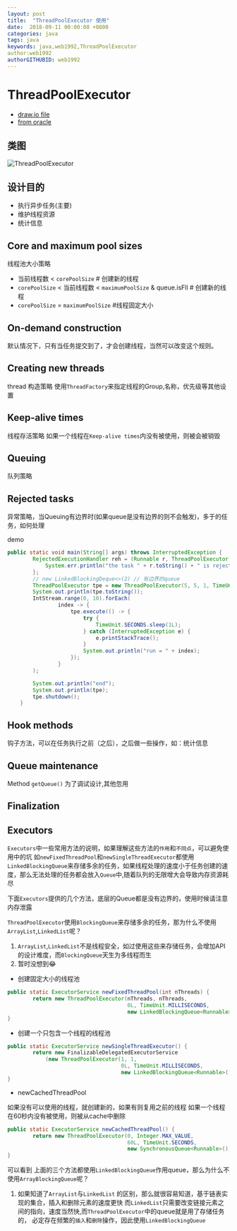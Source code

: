 ```yaml
---
layout: post
title:  "ThreadPoolExecutor 使用"
date:  2018-09-11 00:00:00 +0800
categories: java
tags: java
keywords: java,web1992,ThreadPoolExecutor
author:web1992
authorGITHUBID: web1992
---
```


# ThreadPoolExecutor

- [draw.io file](https://github.com/web1992/read/blob/master/java/draw.io/ThreadPoolExecutor.xml)
- [from oracle](https://docs.oracle.com/javase/8/docs/api/java/util/concurrent/ThreadPoolExecutor.html)

## 类图

![ThreadPoolExecutor](/img/ThreadPoolExecutor.png)

## 设计目的

- 执行异步任务(主要)
- 维护线程资源
- 统计信息

## Core and maximum pool sizes

线程池大小策略

- 当前线程数 < `corePoolSize` # 创建新的线程
- `corePoolSize`  < 当前线程数 < `maximumPoolSize` & queue.isFll # 创建新的线程
- `corePoolSize` = `maximumPoolSize` #线程固定大小

## On-demand construction

默认情况下，只有当任务提交到了，才会创建线程，当然可以改变这个规则。

## Creating new threads

thread 构造策略
使用`ThreadFactory`来指定线程的Group,名称，优先级等其他设置

## Keep-alive times

线程存活策略
如果一个线程在`Keep-alive times`内没有被使用，则被会被销毁

## Queuing

队列策略

## Rejected tasks

异常策略，当Queuing有边界时(如果queue是没有边界的则不会触发)，多于的任务，如何处理

demo

```java
public static void main(String[] args) throws InterruptedException {
        RejectedExecutionHandler reh = (Runnable r, ThreadPoolExecutor executor) -> {
            System.err.println("the task " + r.toString() + " is rejected ... poll status " + executor.toString());
        };
        // new LinkedBlockingDeque<>(2) // 有边界的queue
        ThreadPoolExecutor tpe = new ThreadPoolExecutor(5, 5, 1, TimeUnit.SECONDS, new LinkedBlockingDeque<>(2), reh);
        System.out.println(tpe.toString());
        IntStream.range(0, 10).forEach(
                index -> {
                    tpe.execute(() -> {
                        try {
                            TimeUnit.SECONDS.sleep(1L);
                        } catch (InterruptedException e) {
                            e.printStackTrace();
                        }
                        System.out.println("run = " + index);
                    });
                }
        );

        System.out.println("end");
        System.out.println(tpe);
        tpe.shutdown();
    }
```

## Hook methods

钩子方法，可以在任务执行之前（之后），之后做一些操作，如：统计信息

## Queue maintenance

Method `getQueue()` 为了调试设计,其他忽用

## Finalization

## Executors

`Executors`中一些常用方法的说明，如果理解这些方法的`作用`和`不同点`，可以避免使用中的坑
如`newFixedThreadPool`和`newSingleThreadExecutor`都使用`LinkedBlockingQueue`来存储多余的任务，如果线程处理的速度小于任务创建的速度，那么无法处理的任务都会放入`Queue`中,随着队列的无限增大会导致内存资源耗尽

下面`Executors`提供的几个方法，底层的Queue都是没有边界的，使用时候请注意内存泄露

`ThreadPoolExecutor`使用`BlockingQueue`来存储多余的任务，那为什么不使用`ArrayList`,`LinkedList`呢？

1. `ArrayList`,`LinkedList`不是线程安全，如过使用这些来存储任务，会增加API的设计难度，而`BlockingQueue`天生为多线程而生
2. 暂时没想到😂

- 创建固定大小的线程池

```java
public static ExecutorService newFixedThreadPool(int nThreads) {
        return new ThreadPoolExecutor(nThreads, nThreads,
                                      0L, TimeUnit.MILLISECONDS,
                                      new LinkedBlockingQueue<Runnable>());
}
```

- 创建一个只包含一个线程的线程池

```java
public static ExecutorService newSingleThreadExecutor() {
        return new FinalizableDelegatedExecutorService
            (new ThreadPoolExecutor(1, 1,
                                    0L, TimeUnit.MILLISECONDS,
                                    new LinkedBlockingQueue<Runnable>()));
}
```

- newCachedThreadPool

如果没有可以使用的线程，就创建新的，如果有则复用之前的线程
如果一个线程在60秒内没有被使用，则被从cache中删除

```java
public static ExecutorService newCachedThreadPool() {
        return new ThreadPoolExecutor(0, Integer.MAX_VALUE,
                                      60L, TimeUnit.SECONDS,
                                      new SynchronousQueue<Runnable>());
}
```

可以看到 上面的三个方法都使用`LinkedBlockingQueue`作用queue，那么为什么不使用`ArrayBlockingQueue`呢？

1. 如果知道了`ArrayList`与`LinkedList` 的区别，那么就很容易知道，基于链表实现的集合，插入和删除元素的速度更快
而`LinkedList`只需要改变链接元素之间的指向，速度当然快,而`ThreadPoolExecutor`中的queue就是用了存储任务的，
必定存在频繁的`插入`和`删除`操作，因此使用`LinkedBlockingQueue`
